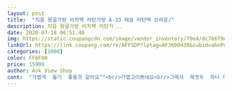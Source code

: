 ```yaml
---
layout: post 
title:  "지음 왕골가방 비치백 라탄가방 A-33 태슬 라탄백 브라운/" 
description: 지음 왕골가방 비치백 라탄가 ..
date: 2020-07-18 06:51:40 
img: https://static.coupangcdn.com/image/vendor_inventory/79e4/dc766f9dea482ad5d30272d530030e8baaef8d7d355bf74825424523a3db.jpg 
linkUrl: https://link.coupang.com/re/AFFSDP?lptag=AF3600438&subid=ahnPublicAsk&pageKey=223266605&itemId=701201867&vendorItemId=4789069033&traceid=V0-113-10c0f1d0c0d05117 
categories: [1008] 
color: FF6F00 
price: 15900 
author: Ask View Shop 
cont:  "가볍게  들기  좋을것 같아요^^<br/>가볍고이쁘네요<br/>그래서  제껏두  하나 더  주문했네요^^<br/>들고나갔는데멋스럽네요<br/>물건을 많이 넣을 수 있어 좋고<br/>빠른 배송이 좋았구요^^<br/>사진그대로임다<br/>엄마가  이가방 보구  너무 예뻐서  바로  주문해드렸는데<br/>여름스러워서도 좋아요.<br/><br/>오늘 왔는데  엄마가 너무  좋아하시네요^^<br/>올여름  예쁘게  들고 다닐께요^^<br/>" 
---
```

